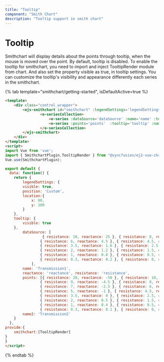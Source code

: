 ```yaml
---
title: "Tooltip"
component: "Smith Chart"
description: "Tooltip support in smith chart"
---
```


# Tooltip

Smithchart will display details about the points through tooltip, when the mouse is moved over the point. By default, tooltip is disabled. To enable the tooltip for smithchart, you need to import and inject TooltipRender module from chart. And also set the property visible as true, in tooltip settings. You can customize the tooltip's visibility and appearance differently each series in the smithchart.

{% tab template="smithchart/getting-started", isDefaultActive=true %}

```html
<template>
    <div class="control_wrapper">
        <ejs-smithchart id="smithchart" :legendSettings='legendSettings'>
                <e-seriesCollection>
                    <e-series :dataSource='dataSource' :name='name' :tooltip='tooltip' :reactance='reactance' :resistance='resistance'></e-series>
                    <e-series :points='points'  :tooltip='tooltip' :name='name2'></e-series>
                </e-seriesCollection>
        </ejs-smithchart>
    </div>
</template>
<script>
import Vue from 'vue';
import { SmithchartPlugin,TooltipRender } from "@syncfusion/ej2-vue-charts";
Vue.use(SmithchartPlugin);

export default {
  data: function() {
    return {
        legendSettings: {
        visible: true,
        position: 'Custom',
        location:{
            x: 80,
            y: 100
        }
    },
    tooltip: {
        visible: true
    },
        dataSource: [
                 { resistance: 10, reactance: 25 }, { resistance: 8, reactance: 6 },
                { resistance: 6, reactance: 4.5 }, { resistance: 4.5, reactance: 2 },
                { resistance: 3.5, reactance: 1.6 }, { resistance: 2.5, reactance: 1.3 },
                { resistance: 2, reactance: 1.2 }, { resistance: 1.5, reactance: 1 },
                { resistance: 1, reactance: 0.8 }, { resistance: 0.5, reactance: 0.4 },
                { resistance: 0.3, reactance: 0.2 }, { resistance: 0, reactance: 0.15 },
            ],
        name: 'Transmission1',
        reactance: 'reactance', resistance: 'resistance',
        points: [{ resistance: 20, reactance: -50 }, { resistance: 10, reactance: -10 },
                { resistance: 9, reactance: -4.5 }, { resistance: 8, reactance: -3.5 },
                { resistance: 7, reactance: -2.5 }, { resistance: 6, reactance: -1.5 },
                { resistance: 5, reactance: -1 }, { resistance: 4.5, reactance: -0.5 },
                { resistance: 3.5, reactance: 0 }, { resistance: 2.5, reactance: 0.4 },
                { resistance: 2, reactance: 0.5 }, { resistance: 1.5, reactance: 0.5 },
                { resistance: 1, reactance: 0.4 }, { resistance: 0.5, reactance: 0.2 },
                { resistance: 0.3, reactance: 0.1 }, { resistance: 0, reactance: 0.05 }],
        name2: 'Transmission2'
    }
  },
provide:{
    smithchart:[TooltipRender]
}
}
</script>
```

{% endtab %}
